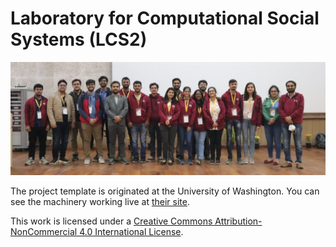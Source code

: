 # Laboratory for Computational Social Systems (LCS2)
<p align="center">
<img src="img/group.jpg" alt="lcs2 group pic">
</p>

The project template is originated at the University of Washington.  You can see the machinery working live at [their site][sampa].

This work is licensed under a [Creative Commons Attribution-NonCommercial 4.0 International License][license].

[sampa]: http://sampa.cs.washington.edu/
[license]: https://creativecommons.org/licenses/by-nc/4.0/

